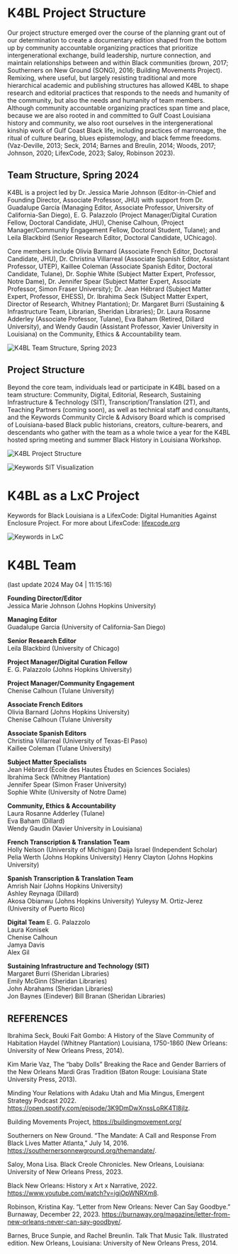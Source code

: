 # K4BL Project Structure

Our project structure emerged over the course of the planning grant out of our determination to create a documentary edition shaped from the bottom up by community accountable organizing practices that prioritize intergenerational exchange, build leadership, nurture connection, and maintain relationships between and within Black communities (brown, 2017; Southerners on New Ground (SONG), 2016; Building Movements Project). Remixing, where useful, but largely resisting traditional and more hierarchical academic and publishing structures has allowed K4BL to shape research and editorial practices that responds to the needs and humanity of the community, but also the needs and humanity of team members. Although community accountable organizing practices span time and place, because we are also rooted in and committed to Gulf Coast Louisiana history and community, we also root ourselves in the intergenerational kinship work of Gulf Coast Black life, including practices of marronage, the ritual of culture bearing, blues epistemology, and black femme freedoms. (Vaz-Deville, 2013; Seck, 2014; Barnes and Breulin, 2014; Woods, 2017; Johnson, 2020; LifexCode, 2023; Saloy, Robinson 2023). 

## Team Structure, Spring 2024

K4BL is a project led by Dr. Jessica Marie Johnson (Editor-in-Chief and Founding Director, Associate Professor, JHU) with support from Dr. Guadalupe García (Managing Editor, Associate Professor, University of California-San Diego), E. G. Palazzolo (Project Manager/Digital Curation Fellow, Doctoral Candidate, JHU), Chenise Calhoun, (Project Manager/Community Engagement Fellow, Doctoral Student, Tulane); and Leila Blackbird (Senior Research Editor, Doctoral Candidate, UChicago).  

Core members include Olivia Barnard (Associate French Editor, Doctoral Candidate, JHU), Dr. Christina Villarreal (Associate Spanish Editor, Assistant Professor, UTEP), Kaillee Coleman (Associate Spanish Editor, Doctoral Candidate, Tulane), Dr. Sophie White (Subject Matter Expert, Professor, Notre Dame), Dr. Jennifer Spear (Subject Matter Expert, Associate Professor, Simon Fraser University); Dr. Jean Hébrard (Subject Matter Expert, Professor, EHESS), Dr. Ibrahima Seck (Subject Matter Expert, Director of Research, Whitney Plantation); Dr. Margaret Burri (Sustaining & Infrastructure Team, Librarian, Sheridan Libraries); Dr. Laura Rosanne Adderley (Associate Professor, Tulane), Eva Baham (Retired, Dillard University), and Wendy Gaudin (Assistant Professor, Xavier University in Louisiana) on the Community, Ethics & Accountability team. 

![K4BL Team Structure, Spring 2023](http://lxcprojects.org/k4bl/images/keywords-team-sp2023.drawio.png)

## Project Structure

Beyond the core team, individuals lead or participate in K4BL based on a team structure: Community, Digital, Editorial, Research, Sustaining Infrastructure & Technology (SIT), Transcription/Translation (2T), and Teaching Partners (coming soon), as well as technical staff and consultants, and the Keywords Community Circle & Advisory Board which is comprised of Louisiana-based Black public historians, creators, culture-bearers, and descendants who gather with the team as a whole twice a year for the K4BL hosted spring meeting and summer Black History in Louisiana Workshop. 

![K4BL Project Structure](http://lxcprojects.org/k4bl/images/keywords%20project%20structure.png)


![Keywords SIT Visualization](http://lxcprojects.org/k4bl/images/keywords%20SIT%20Viz.png)

# K4BL as a LxC Project

Keywords for Black Louisiana is a LifexCode: Digital Humanities Against Enclosure Project. For more about LifexCode: [lifexcode.org](lifexcode.org)

![Keywords in LxC](http://lxcprojects.org/k4bl/images/keywords%20in%20lifexcode%20viz.png)

# K4BL Team 
(last update 2024 May 04 | 11:15:16)

**Founding Director/Editor**  
Jessica Marie Johnson (Johns Hopkins University)  

**Managing Editor**  
Guadalupe Garcia (University of California-San Diego)  

**Senior Research Editor**  
Leila Blackbird (University of Chicago)  

**Project Manager/Digital Curation Fellow**  
E. G. Palazzolo (Johns Hopkins University)  

**Project Manager/Community Engagement**  
Chenise Calhoun (Tulane University)  
  
**Associate French Editors**  
Olivia Barnard (Johns Hopkins University)  
Chenise Calhoun (Tulane University  

**Associate Spanish Editors**  
Christina Villarreal (University of Texas-El Paso)  
Kaillee Coleman (Tulane University)  

**Subject Matter Specialists**  
Jean Hébrard (École des Hautes Études en Sciences Sociales)  
Ibrahima Seck (Whitney Plantation)  
Jennifer Spear (Simon Fraser University)  
Sophie White (University of Notre Dame)  

**Community, Ethics & Accountability**  
Laura Rosanne Adderley (Tulane)  
Eva Baham (Dillard)  
Wendy Gaudin (Xavier University in Louisiana)  

**French Transcription & Translation Team**  
Holly Nelson (University of Michigan)
Daija Israel (Independent Scholar)
Pelia Werth (Johns Hopkins University)
Henry Clayton (Johns Hopkins University)

**Spanish Transcription & Translation Team**  
Amrish Nair (Johns Hopkins University)  
Ashley Reynaga (Dillard)  
Akosa Obianwu (Johns Hopkins University)
Yuleysy M. Ortiz-Jerez (University of Puerto Rico)

**Digital Team**
E. G. Palazzolo  
Laura Konisek  
Chenise Calhoun  
Jamya Davis  
Alex Gil  

**Sustaining Infrastructure and Technology (SIT)**  
Margaret Burri (Sheridan Libraries)    
Emily McGinn (Sheridan Libraries)  
John Abrahams (Sheridan Libraries)  
Jon Baynes (Eindever) 
Bill Branan (Sheridan Libraries)  

## REFERENCES

Ibrahima Seck, Bouki Fait Gombo: A History of the Slave Community of Habitation Haydel (Whitney Plantation) Louisiana, 1750-1860 (New Orleans: University of New Orleans Press, 2014).  

Kim Marie Vaz, The “baby Dolls” Breaking the Race and Gender Barriers of the New Orleans Mardi Gras Tradition (Baton Rouge: Louisiana State University Press, 2013).  

Minding Your Relations with Adaku Utah and Mia Mingus, Emergent Strategy Podcast 2022. https://open.spotify.com/episode/3K9DmDwXnssLoRK4Tl8jIz.  

Building Movements Project, https://buildingmovement.org/  

Southerners on New Ground. “The Mandate: A Call and Response From Black Lives Matter Atlanta,” July 14, 2016. https://southernersonnewground.org/themandate/.  

Saloy, Mona Lisa. Black Creole Chronicles. New Orleans, Louisiana: University of New Orleans Press, 2023.  

Black New Orleans: History x Art x Narrative, 2022. https://www.youtube.com/watch?v=igiOpWNRXm8.  

Robinson, Kristina Kay. “Letter from New Orleans: Never Can Say Goodbye.” Burnaway, December 22, 2023. https://burnaway.org/magazine/letter-from-new-orleans-never-can-say-goodbye/.  

Barnes, Bruce Sunpie, and Rachel Breunlin. Talk That Music Talk. Illustrated edition. New Orleans, Louisiana: University of New Orleans Press, 2014.  



